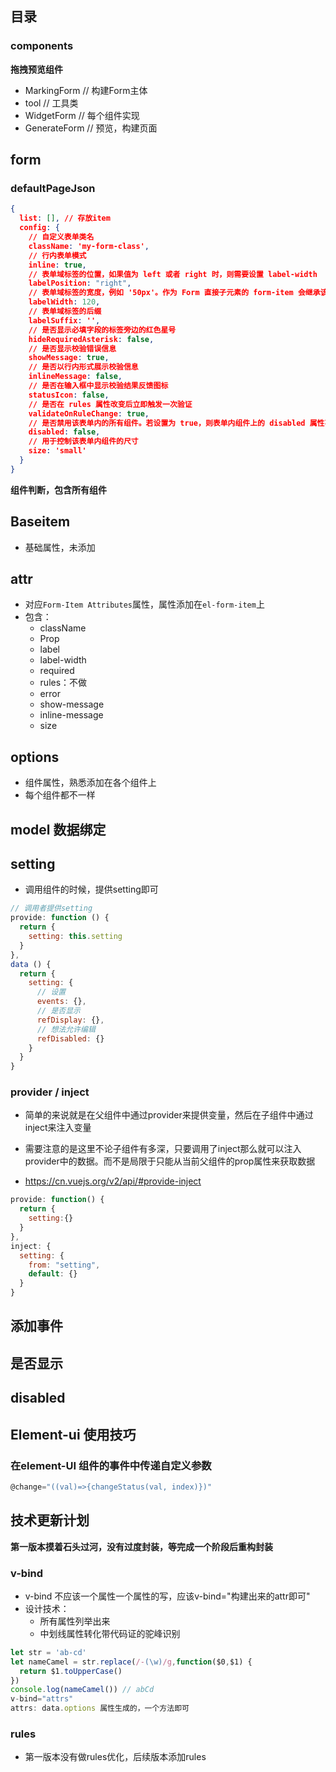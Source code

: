 ## 目录

### components
**拖拽预览组件**

* MarkingForm // 构建Form主体
* tool // 工具类
* WidgetForm // 每个组件实现
* GenerateForm // 预览，构建页面

## form

### defaultPageJson

```json
{
  list: [], // 存放item
  config: {
    // 自定义表单类名
    className: 'my-form-class',
    // 行内表单模式
    inline: true,
    // 表单域标签的位置，如果值为 left 或者 right 时，则需要设置 label-width
    labelPosition: "right",
    // 表单域标签的宽度，例如 '50px'。作为 Form 直接子元素的 form-item 会继承该值。支持 auto
    labelWidth: 120,
    // 表单域标签的后缀
    labelSuffix: '',
    // 是否显示必填字段的标签旁边的红色星号
    hideRequiredAsterisk: false,
    // 是否显示校验错误信息
    showMessage: true,
    // 是否以行内形式展示校验信息
    inlineMessage: false,
    // 是否在输入框中显示校验结果反馈图标
    statusIcon: false,
    // 是否在 rules 属性改变后立即触发一次验证
    validateOnRuleChange: true,
    // 是否禁用该表单内的所有组件。若设置为 true，则表单内组件上的 disabled 属性不再生效
    disabled: false,
    // 用于控制该表单内组件的尺寸
    size: 'small'
  }
}
```


**组件判断，包含所有组件**

## Baseitem
* 基础属性，未添加

## attr
* 对应`Form-Item Attributes`属性，属性添加在`el-form-item`上
* 包含：
    * className
    * Prop
    * label
    * label-width
    * required
    * rules：不做
    * error
    * show-message
    * inline-message
    * size

## options

* 组件属性，熟悉添加在各个组件上
* 每个组件都不一样


## model 数据绑定

## setting

* 调用组件的时候，提供setting即可
```js
// 调用者提供setting
provide: function () {
  return {
    setting: this.setting
  }
},
data () {
  return {
    setting: {
      // 设置
      events: {},
      // 是否显示
      refDisplay: {},
      // 想法允许编辑
      refDisabled: {}
    }
  }
}
```

### provider / inject

* 简单的来说就是在父组件中通过provider来提供变量，然后在子组件中通过inject来注入变量
* 需要注意的是这里不论子组件有多深，只要调用了inject那么就可以注入provider中的数据。而不是局限于只能从当前父组件的prop属性来获取数据

* https://cn.vuejs.org/v2/api/#provide-inject

```js
provide: function() {
  return {
    setting:{}
  }
},
inject: {
  setting: {
    from: "setting",
    default: {}
  }
}
```

## 添加事件

## 是否显示

## disabled

## Element-ui 使用技巧

### 在element-UI 组件的事件中传递自定义参数

```js
@change="((val)=>{changeStatus(val, index)})"
```

## 技术更新计划

**第一版本摸着石头过河，没有过度封装，等完成一个阶段后重构封装**

### v-bind

* v-bind 不应该一个属性一个属性的写，应该v-bind="构建出来的attr即可"
* 设计技术：
  * 所有属性列举出来
  * 中划线属性转化带代码证的驼峰识别
```js
let str = 'ab-cd'
let nameCamel = str.replace(/-(\w)/g,function($0,$1) {
  return $1.toUpperCase()
})
console.log(nameCamel()) // abCd
v-bind="attrs"
attrs: data.options 属性生成的，一个方法即可
```

### rules

* 第一版本没有做rules优化，后续版本添加rules
